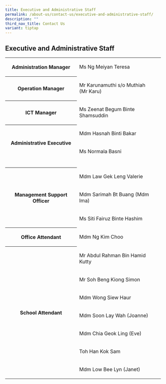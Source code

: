 ```yaml
---
title: Executive and Administrative Staff
permalink: /about-us/contact-us/executive-and-administrative-staff/
description: ""
third_nav_title: Contact Us
variant: tiptap
---
```

<h2><strong>Executive and Administrative Staff</strong></h2>
<table style="minWidth: 50px">
<colgroup>
<col>
<col>
</colgroup>
<tbody>
<tr>
<th rowspan="1" colspan="1">
<p>Administration Manager</p>
</th>
<td rowspan="1" colspan="1">
<p>Ms Ng Meiyan Teresa</p>
</td>
</tr>
<tr>
<th rowspan="1" colspan="1">
<p>Operation Manager</p>
</th>
<td rowspan="1" colspan="1">
<p>Mr Karunamuthi s/o Muthiah
<br>(Mr Karu)</p>
</td>
</tr>
<tr>
<th rowspan="1" colspan="1">
<p>ICT Manager</p>
</th>
<td rowspan="1" colspan="1">
<p>Ms Zeenat Begum Binte Shamsuddin</p>
</td>
</tr>
<tr>
<th rowspan="2" colspan="1">
<p>Administrative Executive</p>
</th>
<td rowspan="1" colspan="1">
<p>Mdm Hasnah Binti Bakar</p>
</td>
</tr>
<tr>
<td rowspan="1" colspan="1">
<p>Ms Normala Basni</p>
</td>
</tr>
<tr>
<td rowspan="1" colspan="1">
<p></p>
</td>
<td rowspan="1" colspan="1">
<p></p>
</td>
</tr>
<tr>
<th rowspan="3" colspan="1">
<p>Management Support Officer</p>
</th>
<td rowspan="1" colspan="1">
<p>Mdm Law Gek Leng Valerie</p>
</td>
</tr>
<tr>
<td rowspan="1" colspan="1">
<p>Mdm Sarimah Bt Buang (Mdm Ima)</p>
</td>
</tr>
<tr>
<td rowspan="1" colspan="1">
<p>Ms Siti Fairuz Binte Hashim</p>
</td>
</tr>
<tr>
<th rowspan="1" colspan="1">
<p>Office Attendant</p>
</th>
<td rowspan="1" colspan="1">
<p>Mdm Ng Kim Choo</p>
</td>
</tr>
<tr>
<th rowspan="7" colspan="1">
<p>School Attendant</p>
</th>
<td rowspan="1" colspan="1">
<p>Mr Abdul Rahman Bin Hamid Kutty</p>
</td>
</tr>
<tr>
<td rowspan="1" colspan="1">
<p>Mr Soh Beng Kiong Simon</p>
</td>
</tr>
<tr>
<td rowspan="1" colspan="1">
<p>Mdm Wong Siew Haur</p>
</td>
</tr>
<tr>
<td rowspan="1" colspan="1">
<p>Mdm Soon Lay Wah (Joanne)</p>
</td>
</tr>
<tr>
<td rowspan="1" colspan="1">
<p>Mdm Chia Geok Ling (Eve)</p>
</td>
</tr>
<tr>
<td rowspan="1" colspan="1">
<p>Toh Han Kok Sam</p>
</td>
</tr>
<tr>
<td rowspan="1" colspan="1">
<p>Mdm Low Bee Lyn (Janet)</p>
</td>
</tr>
</tbody>
</table>
<p></p>